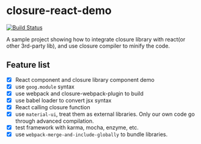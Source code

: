 # closure-react-demo

[![Build Status](https://travis-ci.org/BrotherJing/closure-react-demo.svg?branch=master)](https://travis-ci.org/BrotherJing/closure-react-demo)

A sample project showing how to integrate closure library with react(or other 3rd-party lib), and use closure compiler to minify the code.

## Feature list

- [x] React component and closure library component demo
- [x] use `goog.module` syntax
- [x] use webpack and closure-webpack-plugin to build
- [x] use babel loader to convert jsx syntax
- [x] React calling closure function
- [x] use `material-ui`, treat them as external libraries. Only our own code go through advanced compilation.
- [x] test framework with karma, mocha, enzyme, etc.
- [x] use `webpack-merge-and-include-globally` to bundle libraries.
